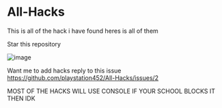 # All-Hacks
This is all of the hack i have found heres is all of them

Star this repository

![image](https://github.com/playstation452/All-Hacks/assets/98996547/96959d01-4aff-41b7-b40f-43cde3cadd7a)

Want me to add hacks reply to this issue
https://github.com/playstation452/All-Hacks/issues/2


MOST OF THE HACKS WILL USE CONSOLE IF YOUR SCHOOL BLOCKS IT THEN IDK
